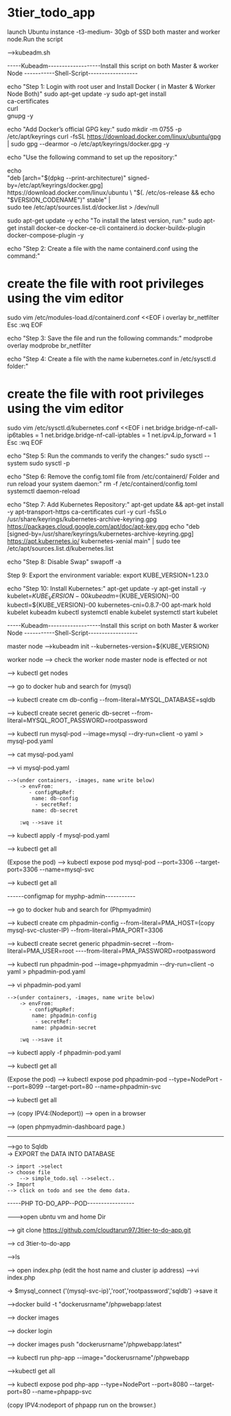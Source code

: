 # 3tier_todo_app

launch Ubuntu instance -t3-medium- 30gb of SSD both master and worker node.Run the script 

-->kubeadm.sh 


-----Kubeadm-------------------Install this script on both Master & worker Node -----------Shell-Script------------------

echo "Step 1: Login with root user and Install Docker ( in Master & Worker Node Both)"
sudo apt-get update -y
sudo apt-get install \
ca-certificates \
curl \
gnupg -y

echo "Add Docker’s official GPG key:"
sudo mkdir -m 0755 -p /etc/apt/keyrings
curl -fsSL https://download.docker.com/linux/ubuntu/gpg | sudo gpg --dearmor -o /etc/apt/keyrings/docker.gpg -y

echo "Use the following command to set up the repository:"

echo \
"deb [arch="$(dpkg --print-architecture)" signed-by=/etc/apt/keyrings/docker.gpg] https://download.docker.com/linux/ubuntu \
"$(. /etc/os-release && echo "$VERSION_CODENAME")" stable" | \
sudo tee /etc/apt/sources.list.d/docker.list > /dev/null

sudo apt-get update -y
echo "To install the latest version, run:"
sudo apt-get install docker-ce docker-ce-cli containerd.io docker-buildx-plugin docker-compose-plugin -y

echo "Step 2: Create a file with the name containerd.conf using the command:"
# create the file with root privileges using the vim editor
sudo vim /etc/modules-load.d/containerd.conf <<EOF
i
overlay
br_netfilter
Esc
:wq
EOF

echo "Step 3: Save the file and run the following commands:"
modprobe overlay
modprobe br_netfilter

echo "Step 4: Create a file with the name kubernetes.conf in /etc/sysctl.d folder:"
# create the file with root privileges using the vim editor
sudo vim /etc/sysctl.d/kubernetes.conf <<EOF
i
net.bridge.bridge-nf-call-ip6tables = 1
net.bridge.bridge-nf-call-iptables = 1
net.ipv4.ip_forward = 1
Esc
:wq
EOF

echo "Step 5: Run the commands to verify the changes:"
sudo sysctl --system
sudo sysctl -p

echo "Step 6: Remove the config.toml file from /etc/containerd/ Folder and run reload your system daemon:"
rm -f /etc/containerd/config.toml
systemctl daemon-reload

echo "Step 7: Add Kubernetes Repository:"
apt-get update && apt-get install -y apt-transport-https ca-certificates curl -y
curl -fsSLo /usr/share/keyrings/kubernetes-archive-keyring.gpg https://packages.cloud.google.com/apt/doc/apt-key.gpg
echo "deb [signed-by=/usr/share/keyrings/kubernetes-archive-keyring.gpg] https://apt.kubernetes.io/ kubernetes-xenial main" | sudo tee /etc/apt/sources.list.d/kubernetes.list

echo "Step 8: Disable Swap"
swapoff -a

Step 9: Export the environment variable:
export KUBE_VERSION=1.23.0

echo "Step 10: Install Kubernetes:"
apt-get update -y
apt-get install -y kubelet=${KUBE_VERSION}-00 kubeadm=${KUBE_VERSION}-00 kubectl=${KUBE_VERSION}-00 kubernetes-cni=0.8.7-00
apt-mark hold kubelet kubeadm kubectl
systemctl enable kubelet
systemctl start kubelet

-----Kubeadm-------------------Install this script on both Master & worker Node -----------Shell-Script------------------

master node
-->kubeadm init --kubernetes-version=${KUBE_VERSION}

worker node
--> check the worker node master node is effected or not

--> kubectl get nodes

--> go to docker hub and search for  (mysql)

--> kubectl create cm db-config --from-literal=MYSQL_DATABASE=sqldb

--> kubectl create secret generic db-secret --from-literal=MYSQL_ROOT_PASSWORD=rootpassword

--> kubectl run mysql-pod --image=mysql --dry-run=client -o yaml > mysql-pod.yaml

--> cat mysql-pod.yaml

--> vi mysql-pod.yaml
   
	-->(under containers, -images, name write below)
		-> envFrom:
		   - configMapRef:
			name: db-config
	         - secretRef:
			name: db-secret

		:wq -->save it

--> kubectl apply -f mysql-pod.yaml

--> kubectl get all


(Expose the pod)
--> kubectl expose pod mysql-pod --port=3306 --target-port=3306 --name=mysql-svc

--> kubectl get all

------configmap for myphp-admin-----------

--> go to docker hub and search for  (Phpmyadmin)

--> kubectl create cm phpadmin-config --from-literal=PMA_HOST=(copy mysql-svc-cluster-IP) --from-literal=PMA_PORT=3306

--> kubectl create secret generic phpadmin-secret --from-literal=PMA_USER=root ----from-literal=PMA_PASSWORD=rootpassword

--> kubectl run phpadmin-pod --image=phpmyadmin --dry-run=client -o yaml > phpadmin-pod.yaml

--> vi phpadmin-pod.yaml
   
	-->(under containers, -images, name write below)
		-> envFrom:
		   - configMapRef:
			name: phpadmin-config
	         - secretRef:
			name: phpadmin-secret

		:wq -->save it

--> kubectl apply -f phpadmin-pod.yaml

--> kubectl get all

(Expose the pod)
--> kubectl expose pod phpadmin-pod --type=NodePort ---port=8099 --target-port=80 --name=phpadmin-svc

--> kubectl get all

--> (copy IPV4:(Nodeport)) --> open in a browser

--> (open phpmyadmin-dashboard page.)

-----------------------------------------------


-->go to Sqldb	
	-> EXPORT the DATA INTO DATABASE

	-> import ->select
	-> choose file 
		--> simple_todo.sql -->select..
	-> Import
	--> click on todo and see the demo data.


-----PHP TO-DO_APP--POD-----------------

--->open ubntu vm and home Dir

--> git clone https://github.com/cloudtarun97/3tier-to-do-app.git

--> cd 3tier-to-do-app

-->ls

--> open index.php (edit the host name and cluster ip address)
	-->vi index.php

-> $mysql_connect ('(mysql-svc-ip)','root','rootpassword','sqldb')
	->save it

-->docker build -t "dockerusrname"/phpwebapp:latest

--> docker images

--> docker login

--> docker images push "dockerusrname"/phpwebapp:latest"


--> kubectl run php-app --image="dockerusrname"/phpwebapp

-->kubectl get all

--> kubectl expose pod php-app --type=NodePort --port=8080 --target-port=80 --name=phpapp-svc

(copy IPV4:nodeport of phpapp run on the browser.)

	
